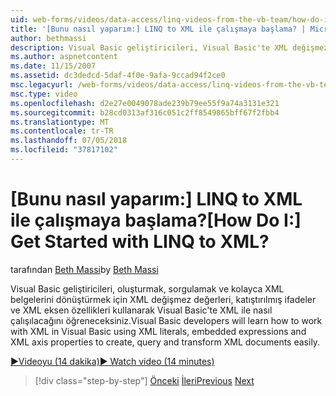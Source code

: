 ```yaml
---
uid: web-forms/videos/data-access/linq-videos-from-the-vb-team/how-do-i-get-started-with-linq-to-xml
title: '[Bunu nasıl yaparım:] LINQ to XML ile çalışmaya başlama? | Microsoft Docs'
author: bethmassi
description: Visual Basic geliştiricileri, Visual Basic'te XML değişmez değerleri, katıştırılmış ifadeler ve XML eksen özellikleri kullanarak sorgu oluşturmak için XML ile nasıl çalışılacağını öğreneceksiniz ve...
ms.author: aspnetcontent
ms.date: 11/15/2007
ms.assetid: dc3dedcd-5daf-4f0e-9afa-9ccad94f2ce0
msc.legacyurl: /web-forms/videos/data-access/linq-videos-from-the-vb-team/how-do-i-get-started-with-linq-to-xml
msc.type: video
ms.openlocfilehash: d2e27e0049078ade239b79ee55f9a74a3131e321
ms.sourcegitcommit: b28cd0313af316c051c2ff8549865bff67f2fbb4
ms.translationtype: MT
ms.contentlocale: tr-TR
ms.lasthandoff: 07/05/2018
ms.locfileid: "37817102"
---
```

<a name="how-do-i-get-started-with-linq-to-xml"></a><span data-ttu-id="87b88-104">[Bunu nasıl yaparım:] LINQ to XML ile çalışmaya başlama?</span><span class="sxs-lookup"><span data-stu-id="87b88-104">[How Do I:] Get Started with LINQ to XML?</span></span>
====================
<span data-ttu-id="87b88-105">tarafından [Beth Massi](https://github.com/bethmassi)</span><span class="sxs-lookup"><span data-stu-id="87b88-105">by [Beth Massi](https://github.com/bethmassi)</span></span>

<span data-ttu-id="87b88-106">Visual Basic geliştiricileri, oluşturmak, sorgulamak ve kolayca XML belgelerini dönüştürmek için XML değişmez değerleri, katıştırılmış ifadeler ve XML eksen özellikleri kullanarak Visual Basic'te XML ile nasıl çalışılacağını öğreneceksiniz.</span><span class="sxs-lookup"><span data-stu-id="87b88-106">Visual Basic developers will learn how to work with XML in Visual Basic using XML literals, embedded expressions and XML axis properties to create, query and transform XML documents easily.</span></span>

[<span data-ttu-id="87b88-107">&#9654;Videoyu (14 dakika)</span><span class="sxs-lookup"><span data-stu-id="87b88-107">&#9654; Watch video (14 minutes)</span></span>](https://channel9.msdn.com/Blogs/ASP-NET-Site-Videos/how-do-i-get-started-with-linq-to-xml)

> [!div class="step-by-step"]
> <span data-ttu-id="87b88-108">[Önceki](how-do-i-upgrade-visual-basic-projects-to-enable-linq.md)
> [İleri](how-do-i-enable-xml-intellisense-and-use-xml-namespaces.md)</span><span class="sxs-lookup"><span data-stu-id="87b88-108">[Previous](how-do-i-upgrade-visual-basic-projects-to-enable-linq.md)
[Next](how-do-i-enable-xml-intellisense-and-use-xml-namespaces.md)</span></span>
